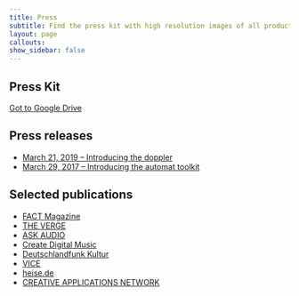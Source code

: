 ```yaml
---
title: Press
subtitle: Find the press kit with high resolution images of all products and logos here
layout: page
callouts: 
show_sidebar: false
---
```


<h2 class="is-size-2">Press Kit</h2>
<a href="https://drive.google.com/drive/folders/1jR_qShlWu7LrFDpk2TEnsgNzxpgnxH3q?usp=sharing" target="_blank" class="explore-link is-blue is-large">Got to Google Drive</a>


<!-- Press releases -->
<div class="dada-a pressreleases mt-6">
  <h2 class="is-size-2 pt-6">Press releases</h2>
  <ul class="list-reset mt-0">
    <li><a class="is-size-3-desktop" href="https://drive.google.com/file/d/1Yn4yG5qMFsF7rViWch5vMnUa31F9p9OW/view?usp=sharing" target="_blank">March 21, 2019 – Introducing the doppler</a></li>
    <li><a class="is-size-3-desktop" href="https://drive.google.com/file/d/1b7kGG3h0rHejTZBhPAnfUMorLcxqDYTq/view?usp=sharing" target="_blank">March 29, 2017 – Introducing the automat toolkit</a></li>
  </ul>
</div>

<!-- Selected Publications -->
<div class="dada-a publicactions mt-6">
  <h2 class="is-size-2 pt-6">Selected publications</h2>
  <ul class="list-reset mt-0">
    <li><a class="is-size-3-desktop" href="https://www.factmag.com/2017/03/29/dadamachines-automat-toolkit-kickstarter/" target="_blank">FACT Magazine</a></li>
    <li><a class="is-size-3-desktop" href="https://www.theverge.com/circuitbreaker/2017/3/30/15120290/midi-controlled-drum-beaters-dadamachines" target="_blank">THE VERGE</a></li>
    <li><a class="is-size-3-desktop" href="https://ask.audio/articles/review-dadamachines-automat-robotic-music-machines-toolkit" target="_blank">ASK AUDIO</a></li>
    <li><a class="is-size-3-desktop" href="https://cdm.link/2017/03/dadamachines-is-an-open-toolkit-for-making-robotic-musical-instruments/ " target="_blank">Create Digital Music</a></li>
    <li><a class="is-size-3-desktop" href="https://www.deutschlandfunkkultur.de/erfindungen-dada-orchester-fuers-wohnzimmer.2156.de.html?dram:article_id=384031" target="_blank">Deutschlandfunk Kultur</a></li>
    <li><a class="is-size-3-desktop" href="https://www.vice.com/de/article/3dme7y/dadamachines-bringt-neue-sounds-und-kreativitat-in-deine-tracks  " target="_blank">VICE</a></li>
    <li><a class="is-size-3-desktop" href="https://www.heise.de/newsticker/meldung/Dadamachines-Kickstarter-Projekt-fuer-Musik-Roboter-gestartet-3665780.html  " target="_blank">heise.de</a></li>
    <li><a class="is-size-3-desktop" href="https://www.creativeapplications.net/news/dadamachines-by-johannes-lohbihler-on-kickstarter/ " target="_blank">CREATIVE APPLICATIONS NETWORK</a></li>
  </ul>
</div>

